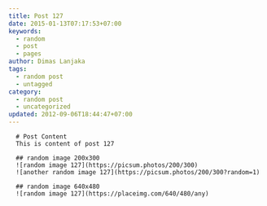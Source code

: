 ```yaml
---
title: Post 127
date: 2015-01-13T07:17:53+07:00
keywords:
  - random
  - post
  - pages
author: Dimas Lanjaka
tags:
  - random post
  - untagged
category:
  - random post
  - uncategorized
updated: 2012-09-06T18:44:47+07:00
---
```


      # Post Content
      This is content of post 127

      ## random image 200x300
      ![random image 127](https://picsum.photos/200/300)
      ![another random image 127](https://picsum.photos/200/300?random=1)

      ## random image 640x480
      ![random image 127](https://placeimg.com/640/480/any)
      